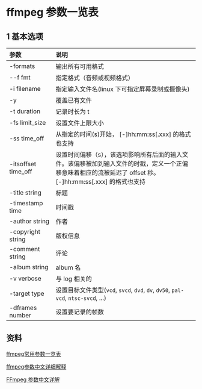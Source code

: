 # ffmpeg 参数一览表

## 1 基本选项

| 参数<div style="width:100px"> | 说明 |
| :--- | :--- |
| -formats | 输出所有可用格式 |
| --f fmt | 指定格式（音频或视频格式） |
| -i filename | 指定输入文件名(linux 下可指定屏幕录制或摄像头) |
| -y | 覆盖已有文件 |
| -t duration | 记录时长为 t |
| -fs limit_size | 设置文件上限大小 |
| -ss time_off | 从指定的时间(s)开始， [-]hh:mm:ss[.xxx] 的格式也支持 |
| -itsoffset time_off | 设置时间偏移（s），该选项影响所有后面的输入文件。该偏移被加到输入文件的时戳，定义一个正偏移意味着相应的流被延迟了 offset 秒。 [-]hh:mm:ss[.xxx] 的格式也支持 |
| -title string | 标题 |
| -timestamp time | 时间戳 |
| -author string | 作者 |
| -copyright string | 版权信息 |
| -comment string | 评论 |
| -album string | album 名 |
| -v verbose | 与 log 相关的 |
| -target type | 设置目标文件类型(`vcd`, `svcd`, `dvd`, `dv`, `dv50`, `pal-vcd`, `ntsc-svcd`, ...) |
| -dframes number | 设置要记录的帧数 |





## 资料

[ffmpeg常用参数一览表](https://www.cnblogs.com/mwl523/p/10856633.html)

[ffmpeg参数中文详细解释](https://blog.csdn.net/leixiaohua1020/article/details/12751349)

[FFmpeg 参数中文详解](https://blog.csdn.net/zhouzhiwengang/article/details/109229698)